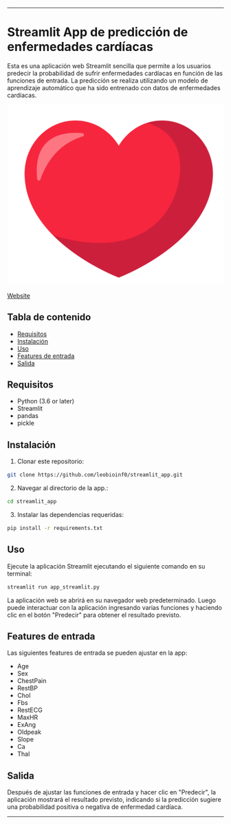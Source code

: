 
---

# Streamlit App de predicción de enfermedades cardíacas

Esta es una aplicación web Streamlit sencilla que permite a los usuarios predecir la probabilidad de sufrir enfermedades cardíacas en función de las funciones de entrada. La predicción se realiza utilizando un modelo de aprendizaje automático que ha sido entrenado con datos de enfermedades cardíacas.

![logo](imagen.png)

[Website](https://heart-disease-predict.streamlit.app/)


## Tabla de contenido

- [Requisitos](#requisitos)
- [Instalación](#instalación)
- [Uso](#uso)
- [Features de entrada](#features-de-entrada)
- [Salida](#salida)

## Requisitos

- Python (3.6 or later)
- Streamlit
- pandas
- pickle

## Instalación

1. Clonar este repositorio:

```bash
git clone https://github.com/leobioinf0/streamlit_app.git
```

2. Navegar al directorio de la app.:

```bash
cd streamlit_app
```

3. Instalar las dependencias requeridas:

```bash
pip install -r requirements.txt
```

## Uso

Ejecute la aplicación Streamlit ejecutando el siguiente comando en su terminal:

```bash
streamlit run app_streamlit.py
```

La aplicación web se abrirá en su navegador web predeterminado. Luego puede interactuar con la aplicación ingresando varias funciones y haciendo clic en el botón "Predecir" para obtener el resultado previsto.

## Features de entrada

Las siguientes features de entrada se pueden ajustar en la app:

- Age
- Sex
- ChestPain
- RestBP
- Chol
- Fbs
- RestECG
- MaxHR
- ExAng
- Oldpeak
- Slope
- Ca
- Thal

## Salida

Después de ajustar las funciones de entrada y hacer clic en "Predecir", la aplicación mostrará el resultado previsto, indicando si la predicción sugiere una probabilidad positiva o negativa de enfermedad cardíaca.

---
